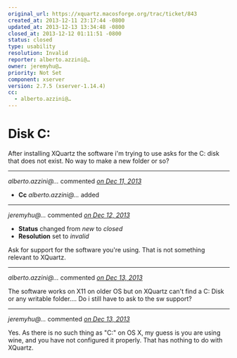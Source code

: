 ```yaml
---
original_url: https://xquartz.macosforge.org/trac/ticket/843
created_at: 2013-12-11 23:17:44 -0800
updated_at: 2013-12-13 13:34:48 -0800
closed_at: 2013-12-12 01:11:51 -0800
status: closed
type: usability
resolution: Invalid
reporter: alberto.azzini@…
owner: jeremyhu@…
priority: Not Set
component: xserver
version: 2.7.5 (xserver-1.14.4)
cc:
  - alberto.azzini@…
---
```


Disk C:
=======


After installing XQuartz the software i'm trying to use asks for the C: disk that does not exist.
No way to make a new folder or so?



---

*alberto.azzini@…* commented *[on Dec 11, 2013](https://xquartz.macosforge.org/trac/ticket/843#comment:1 "December 11, 2013 at 11:17 PM PST")*

-   **Cc** *alberto.azzini@…* added



---

*jeremyhu@…* commented *[on Dec 12, 2013](https://xquartz.macosforge.org/trac/ticket/843#comment:2 "December 12, 2013 at 1:11 AM PST")*

-   **Status** changed from *new* to *closed*
-   **Resolution** set to *invalid*

Ask for support for the software you're using. That is not something relevant to XQuartz.



---

*alberto.azzini@…* commented *[on Dec 13, 2013](https://xquartz.macosforge.org/trac/ticket/843#comment:3 "December 13, 2013 at 11:28 AM PST")*

The software works on X11 on older OS but on XQuartz can't find a C: Disk or any writable folder....
Do i still have to ask to the sw support?



---

*jeremyhu@…* commented *[on Dec 13, 2013](https://xquartz.macosforge.org/trac/ticket/843#comment:4 "December 13, 2013 at 1:34 PM PST")*

Yes. As there is no such thing as "C:" on OS X, my guess is you are using wine, and you have not configured it properly. That has nothing to do with XQuartz.



